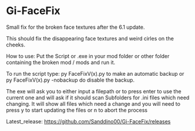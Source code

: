 # Gi-FaceFix
Small fix for the broken face textures after the 6.1 update.

This should fix the disappearing face textures and weird cirles on the cheeks. 

How to use:
Put the Script or .exe in your mod folder or other folder containing the broken mod / mods and run it.

To run the script type:
py FaceFixV(x).py to make an automatic backup or py FaceFixV(x).py -nobackup do disable the backup. 

The exe will ask you to either input a filepath or to press enter to use the current one and will ask if it should scan Subfolders for .ini files which need changing. It will show all files which need a change and you will need to press y to start updating the files or n to abort the process

Latest_release: https://github.com/Sanddino00/Gi-FaceFix/releases
